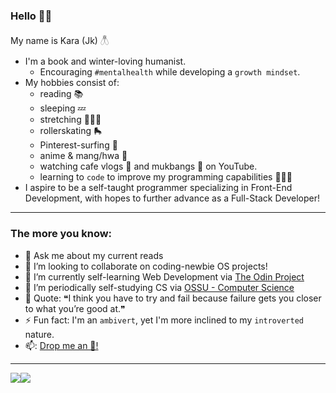 ### Hello 👋🏽

My name is Kara (Jk) 𓆦
* I'm a book and winter-loving humanist.
    * Encouraging `#mentalhealth` while developing a `growth mindset`.
* My hobbies consist of:
    * reading 📚
    * sleeping 💤
    * stretching 🧘🏽‍♀️
    * rollerskating 🛼
    * Pinterest-surfing 📌
    * anime & mang/hwa 🍥
    * watching cafe vlogs 🧋 and mukbangs 🍲 on YouTube.
    * learning to `code` to improve my programming capabilities 👩🏽‍💻
* I aspire to be a self-taught programmer specializing in Front-End Development, with hopes to further advance as a Full-Stack Developer!

<!--
**thecoderace/thecoderace** is a ✨ _special_ ✨ repository because its `README.md` (this file) appears on your GitHub profile.
-->
---

### The more you know:

- 💭 Ask me about my current reads
- 🎒 I’m looking to collaborate on coding-newbie OS projects!
- 🔭 I’m currently self-learning Web Development via [The Odin Project](https://www.theodinproject.com/)
- 🌱 I’m periodically self-studying CS via [OSSU - Computer Science](https://github.com/ossu/computer-science)
- 👻 Quote: ❝I think you have to try and fail because failure gets you closer to what you’re good at.❞
- ⚡ Fun fact: I'm an `ambivert`, yet I'm more inclined to my `introverted` nature.
- 📫: <a href="mailto:jacobskara@outlook.com">Drop me an 📧!</a>
<!---
- 🤔 I’m looking for help with ...-->

---

[<img src="https://img.shields.io/badge/github-%2312100E.svg?&style=for-the-badge&logo=github&logoColor=white&color=black" />](https://github.com/thecoderace)[<img src="https://img.shields.io/badge/linkedin-%230077B5.svg?&style=for-the-badge&logo=linkedin&logoColor=white" />](https://www.linkedin.com/in/jacobskara/)
